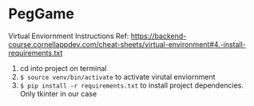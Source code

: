 # PegGame

Virtual Enviornment Instructions
Ref: https://backend-course.cornellappdev.com/cheat-sheets/virtual-environment#4.-install-requirements.txt

1. cd into project on terminal
2. `$ source venv/bin/activate` to activate virutal enviornment
3. `$ pip install -r requirements.txt` to install project dependencies. Only tkinter in our case
